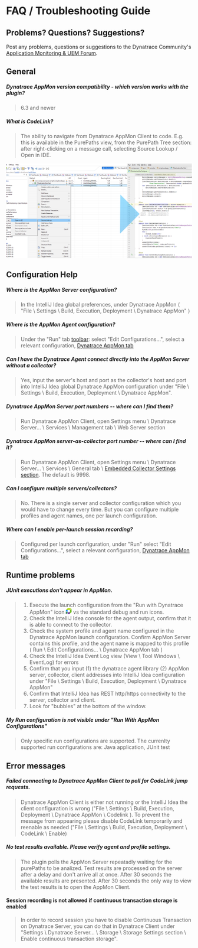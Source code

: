 # FAQ / Troubleshooting Guide



## Problems? Questions? Suggestions?

Post any problems, questions or suggestions to the Dynatrace Community's [Application Monitoring & UEM Forum](https://answers.dynatrace.com/spaces/146/index.html).
 

## General

##### Dynatrace AppMon version compatibility - which version works with the plugin?
> 6.3 and newer

##### What is CodeLink?
> The ability to navigate from Dynatrace AppMon Client to code. E.g. this is available in the PurePaths view, from the PurePath Tree section: after right-clicking on a message call, selecting Source Lookup / Open in IDE. 

![img](img/source_lookup.png)

## Configuration Help

##### Where is the AppMon Server configuration?
> In the IntelliJ Idea global preferences, under Dynatrace AppMon ( "File \ Settings \ Build, Execution, Deployment \ Dynatrace AppMon"  )

##### Where is the AppMon Agent configuration?
> Under the "Run" tab [toolbar](img/launcher.png): select "Edit Configurations...", select a relevant configuration, [Dynatrace AppMon tab](img/run_configuration.png)

##### Can I have the Dynatrace Agent connect directly into the AppMon Server without a collector?
> Yes, input the server's host and port as the collector's host and port into IntelliJ Idea global Dynatrace AppMon configuration under "File \ Settings \ Build, Execution, Deployment \ Dynatrace AppMon".

##### Dynatrace AppMon Server port numbers -- where can I find them?
> Run Dynatrace AppMon Client, open Settings menu \ Dynatrace Server... \ Services \ Management tab \ Web Server section

##### Dynatrace AppMon server-as-collector port number -- where can I find it?
> Run Dynatrace AppMon Client, open Settings menu \ Dynatrace Server... \ Services \ General tab \ [Embedded Collector Settings section](img/collector_settings.png). The default is 9998.

##### Can I configure multiple servers/collectors?
> No. There is a single server and collector configuration which you would have to change every time.
> But you can configure multiple profiles and agent names, one per launch configuration.

##### Where can I enable per-launch session recording?
> Configured per launch configuration, under "Run" select "Edit Configurations...", select a relevant configuration, [Dynatrace AppMon tab](img/run_configuration.png)

## Runtime problems

##### JUnit executions don't appear in AppMon.
> 1. Execute the launch configuration from the "Run with Dynatrace AppMon" icon !["Run with Dynatrace AppMon" icon](img/dynatrace_run.png) vs the standard debug and run icons.
> 2. Check the IntelliJ Idea console for the agent output, confirm that it is able to connect to the collector.
> 3. Check the system profile and agent name configured in the Dynatrace AppMon launch configuration. Confirm AppMon Server contains this profile, and the agent name is mapped to this profile ( Run \ Edit Configurations... \ Dynatrace AppMon tab )
> 3. Check the IntelliJ Idea Event Log view (View \ Tool Windows \ EventLog) for errors
> 4. Confirm that you input (1) the dynatrace agent library (2) AppMon server, collector, client addresses into IntelliJ Idea configuration under "File \ Settings \ Build, Execution, Deployment \ Dynatrace AppMon"
> 5. Confirm that IntelliJ Idea has REST http/https connectivity to the server, collector and client.
> 6. Look for "bubbles" at the bottom of the window.

##### My Run configuration is not visible under "Run With AppMon Configurations"
> Only specific run configurations are supported. The currenlty supported run configurations are: Java application, JUnit test

## Error messages

##### Failed connecting to Dynatrace AppMon Client to poll for CodeLink jump requests. 
> Dynatrace AppMon Client is either not running or the IntelliJ Idea the client configuration is wrong ("File \ Settings \ Build, Execution, Deployment \ Dynatrace AppMon \ Codelink ). To prevent the message from appearing please disable CodeLink temporarily and reenable as needed ("File \ Settings \ Build, Execution, Deployment \ CodeLink \ Enable)

##### No test results available. Please verify agent and profile settings.
> The plugin polls the AppMon Server repeatadly waiting for the purePaths to be analized. Test results are processed on the server after a delay and don't arrive all at once. After 30 seconds the available results are presented. After 30 seconds the only way to view the test results is to open the AppMon Client.

#### Session recording is not allowed if continuous transaction storage is enabled
> In order to record session you have to disable Continuous Transaction on Dynatrace Server, you can do that in Dynatrace Client under "Settings \ Dynatrace Server... \ Storage \ Storage Settings section \ Enable continuous transaction storage".